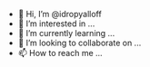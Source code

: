 - 👋 Hi, I’m @idropyalloff
- 👀 I’m interested in ...
- 🌱 I’m currently learning ...
- 💞️ I’m looking to collaborate on ...
- 📫 How to reach me ...

<!---
idropyalloff/idropyalloff is a ✨ special ✨ repository because its `README.md` (this file) appears on your GitHub profile.
You can click the Preview link to take a look at your changes.
--->
